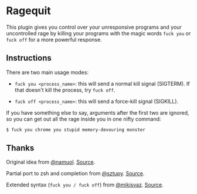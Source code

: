 # Ragequit

This plugin gives you control over your unresponsive programs and your
uncontrolled rage by killing your programs with the magic words
`fuck you` or `fuck off` for a more powerful response.

## Instructions

There are two main usage modes:

- `fuck you <process_name>`: this will send a normal kill signal (SIGTERM).
  If that doesn't kill the process, try `fuck off`.

- `fuck off <process_name>`: this will send a force-kill signal (SIGKILL).

If you have something else to say, arguments after the first two are ignored,
so you can get out all the rage inside you in one nifty command:

```sh
$ fuck you chrome you stupid memory-devouring monster
```

## Thanks

Original idea from [@namuol](https://github.com/namuol).
[Source](https://gist.github.com/namuol/9122237).

Partial port to zsh and completion from [@sztupy](https://github.com/sztupy).
[Source](https://gist.github.com/sztupy/9138124).

Extended syntax (`fuck you / fuck off`) from [@mikisvaz](https://github.com/mikisvaz).
[Source](https://gist.github.com/namuol/9122237).
